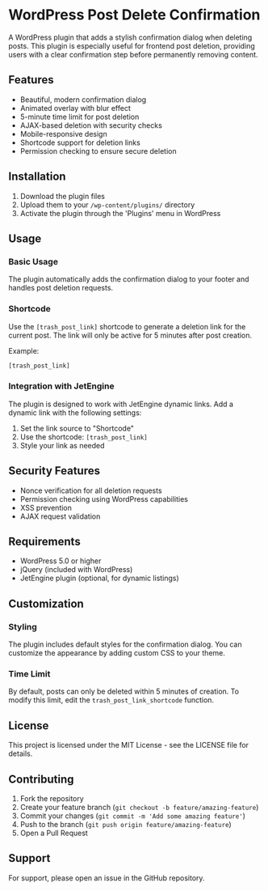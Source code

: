 # WordPress Post Delete Confirmation

A WordPress plugin that adds a stylish confirmation dialog when deleting posts. This plugin is especially useful for frontend post deletion, providing users with a clear confirmation step before permanently removing content.

## Features

- Beautiful, modern confirmation dialog
- Animated overlay with blur effect
- 5-minute time limit for post deletion
- AJAX-based deletion with security checks
- Mobile-responsive design
- Shortcode support for deletion links
- Permission checking to ensure secure deletion

## Installation

1. Download the plugin files
2. Upload them to your `/wp-content/plugins/` directory
3. Activate the plugin through the 'Plugins' menu in WordPress

## Usage

### Basic Usage

The plugin automatically adds the confirmation dialog to your footer and handles post deletion requests.

### Shortcode

Use the `[trash_post_link]` shortcode to generate a deletion link for the current post. The link will only be active for 5 minutes after post creation.

Example:
```php
[trash_post_link]
```

### Integration with JetEngine

The plugin is designed to work with JetEngine dynamic links. Add a dynamic link with the following settings:

1. Set the link source to "Shortcode"
2. Use the shortcode: `[trash_post_link]`
3. Style your link as needed

## Security Features

- Nonce verification for all deletion requests
- Permission checking using WordPress capabilities
- XSS prevention
- AJAX request validation

## Requirements

- WordPress 5.0 or higher
- jQuery (included with WordPress)
- JetEngine plugin (optional, for dynamic listings)

## Customization

### Styling

The plugin includes default styles for the confirmation dialog. You can customize the appearance by adding custom CSS to your theme.

### Time Limit

By default, posts can only be deleted within 5 minutes of creation. To modify this limit, edit the `trash_post_link_shortcode` function.

## License

This project is licensed under the MIT License - see the LICENSE file for details.

## Contributing

1. Fork the repository
2. Create your feature branch (`git checkout -b feature/amazing-feature`)
3. Commit your changes (`git commit -m 'Add some amazing feature'`)
4. Push to the branch (`git push origin feature/amazing-feature`)
5. Open a Pull Request

## Support

For support, please open an issue in the GitHub repository.
